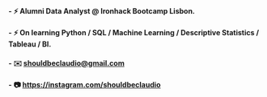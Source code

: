 #### - :zap: Alumni Data Analyst @ Ironhack Bootcamp Lisbon.
#### - :zap: On learning Python / SQL / Machine Learning / Descriptive Statistics / Tableau / BI.
#### - :envelope:   shouldbeclaudio@gmail.com
#### - :camera:     https://instagram.com/shouldbeclaudio

